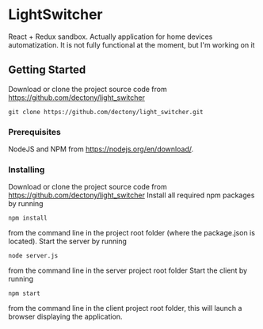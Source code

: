 # LightSwitcher

React + Redux sandbox. Actually application for home devices automatization. It is not fully functional at the moment, but I'm working on it

## Getting Started
Download or clone the project source code from https://github.com/dectony/light_switcher
```
git clone https://github.com/dectony/light_switcher.git
```

### Prerequisites

NodeJS and NPM from https://nodejs.org/en/download/.

### Installing

Download or clone the project source code from https://github.com/dectony/light_switcher
Install all required npm packages by running 
```
npm install
``` 
from the command line in the project root folder (where the package.json is located).
Start the server by running 
```
node server.js
``` 
from the command line in the server project root folder
Start the client by running 
```
npm start
```
 from the command line in the client project root folder, this will launch a browser displaying the application.


